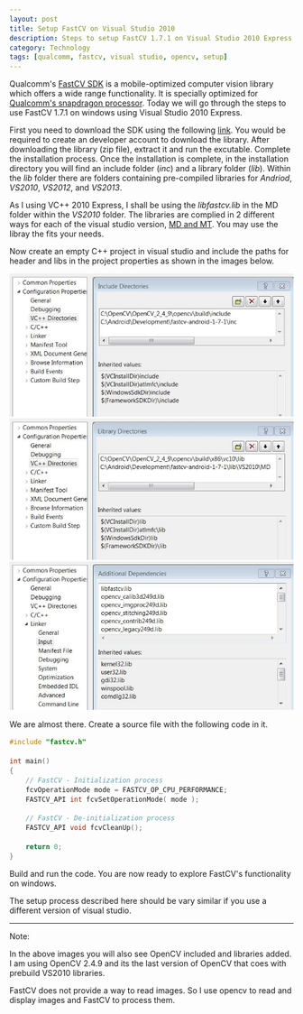 ```yaml
---
layout: post
title: Setup FastCV on Visual Studio 2010
description: Steps to setup FastCV 1.7.1 on Visual Studio 2010 Express
category: Technology
tags: [qualcomm, fastcv, visual studio, opencv, setup]
---
```


Qualcomm's [FastCV SDK](https://developer.qualcomm.com/software/fastcv-sdk) is a mobile-optimized computer vision library which offers a wide range functionality. It is specially optimized for [Qualcomm's snapdragon processor](https://developer.qualcomm.com/hardware/which-processor). Today we will go through the steps to use FastCV 1.7.1 on windows using Visual Studio 2010 Express.

First you need to download the SDK using the following [link](https://developer.qualcomm.com/software/fastcv-sdk). You would be required to create an developer account to download the library. After downloading the library (zip file), extract it and run the excutable. Complete the installation process. Once the installation is complete, in the installation directory you will find an include folder (_inc_) and a library folder (_lib_). Within the _lib_ folder there are folders containing pre-compiled libraries for _Andriod_, _VS2010_, _VS2012_, and _VS2013_.

As I using VC++ 2010 Express, I shall be using the _libfastcv.lib_ in the MD folder within the _VS2010_ folder. The libraries are complied in 2 different ways for each of the visual studio version, [MD and MT](https://msdn.microsoft.com/en-us/library/2kzt1wy3(v=vs.100).aspx). You may use the libray the fits your needs.

Now create an empty C++ project in visual studio and include the paths for header and libs in the project properties as shown in the images below.

![Include Directories](/blog/images/_posts/10_2016/fastcvsetup1.JPG)
![Library Directories](/blog/images/_posts/10_2016/fastcvsetup2.JPG)
![Additinal Dependencies](/blog/images/_posts/10_2016/fastcvsetup3.JPG)

We are almost there. Create a source file with the following code in it.

```cpp
#include "fastcv.h"

int main()
{
    // FastCV - Initialization process
    fcvOperationMode mode = FASTCV_OP_CPU_PERFORMANCE;
    FASTCV_API int fcvSetOperationMode( mode );
    
    // FastCV - De-initialization process
    FASTCV_API void fcvCleanUp();
    
    return 0;
}
```

Build and run the code. You are now ready to explore FastCV's functionality on windows.

The setup process described here should be vary similar if you use a different version of visual studio.

------

Note: 

In the above images you will also see OpenCV included and libraries added. I am using OpenCV 2.4.9 and its the last version of OpenCV that coes with prebuild VS2010 libraries.

FastCV does not provide a way to read images. So I use opencv to read and display images and FastCV to process them.


